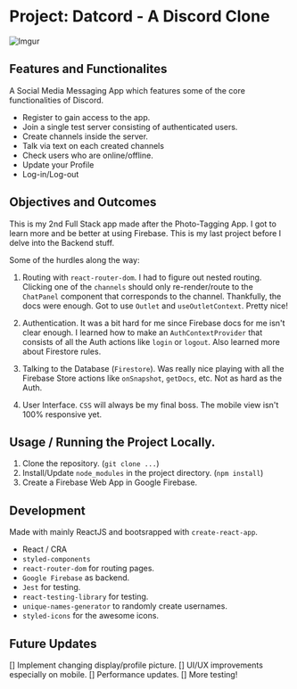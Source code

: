 # Project: Datcord - A Discord Clone

![Imgur](https://i.imgur.com/zlSAMWu.png)

## Features and Functionalites

A Social Media Messaging App which features some of the core functionalities of Discord.

- Register to gain access to the app.
- Join a single test server consisting of authenticated users.
- Create channels inside the server.
- Talk via text on each created channels
- Check users who are online/offline.
- Update your Profile
- Log-in/Log-out

## Objectives and Outcomes

This is my 2nd Full Stack app made after the Photo-Tagging App. I got to learn more and be better at using Firebase. This is my last project before I delve into the Backend stuff.

Some of the hurdles along the way:

1. Routing with `react-router-dom`. I had to figure out nested routing. Clicking one of the `channels` should only re-render/route to the `ChatPanel` component that corresponds to the channel. Thankfully, the docs were enough. Got to use `Outlet` and `useOutletContext`. Pretty nice!

2. Authentication. It was a bit hard for me since Firebase docs for me isn't clear enough. I learned how to make an `AuthContextProvider` that consists of all the Auth actions like `login` or `logout`. Also learned more about Firestore rules.

3. Talking to the Database (`Firestore`). Was really nice playing with all the Firebase Store actions like `onSnapshot`, `getDocs`, etc. Not as hard as the Auth.

4. User Interface. `CSS` will always be my final boss. The mobile view isn't 100% responsive yet.

## Usage / Running the Project Locally.

1. Clone the repository. (`git clone ...`)
2. Install/Update `node_modules` in the project directory. (`npm install`)
3. Create a Firebase Web App in Google Firebase.

## Development

Made with mainly ReactJS and bootsrapped with `create-react-app`.

- React / CRA
- `styled-components`
- `react-router-dom` for routing pages.
- `Google Firebase` as backend.
- `Jest` for testing.
- `react-testing-library` for testing.
- `unique-names-generator` to randomly create usernames.
- `styled-icons` for the awesome icons.

## Future Updates

[] Implement changing display/profile picture.
[] UI/UX improvements especially on mobile.
[] Performance updates.
[] More testing!
